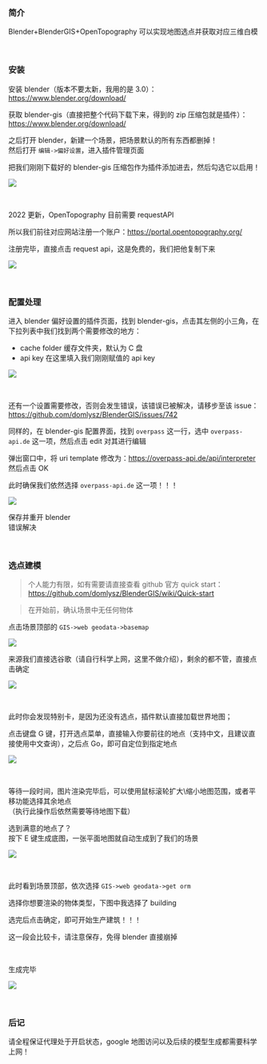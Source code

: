 ### 简介

Blender+BlenderGIS+OpenTopography 可以实现地图选点并获取对应三维白模

<br>

### 安装

安装 blender（版本不要太新，我用的是 3.0）：https://www.blender.org/download/

获取 blender-gis（直接把整个代码下载下来，得到的 zip 压缩包就是插件）：https://www.blender.org/download/

之后打开 blender，新建一个场景，把场景默认的所有东西都删掉！  
然后打开 `编辑->偏好设置`，进入插件管理页面

把我们刚刚下载好的 blender-gis 压缩包作为插件添加进去，然后勾选它以启用！

![](./images/gis/g2.png)

<br>

2022 更新，OpenTopography 目前需要 requestAPI

所以我们前往对应网站注册一个账户：https://portal.opentopography.org/

注册完毕，直接点击 request api，这是免费的，我们把他复制下来

![](./images/gis/g1.png)

<br>

### 配置处理

进入 blender 偏好设置的插件页面，找到 blender-gis，点击其左侧的小三角，在下拉列表中我们找到两个需要修改的地方：

- cache folder 缓存文件夹，默认为 C 盘
- api key 在这里填入我们刚刚赋值的 api key

![](./images/gis/g3.png)

<br>

还有一个设置需要修改，否则会发生错误，该错误已被解决，请移步至该 issue：https://github.com/domlysz/BlenderGIS/issues/742

同样的，在 blender-gis 配置界面，找到 `overpass` 这一行，选中 `overpass-api.de` 这一项，然后点击 edit 对其进行编辑

弹出窗口中，将 uri template 修改为：https://overpass-api.de/api/interpreter  
然后点击 OK

此时确保我们依然选择 `overpass-api.de` 这一项！！！

![](./images/gis/g4.png)

保存并重开 blender  
错误解决

<br>

### 选点建模

> 个人能力有限，如有需要请直接查看 github 官方 quick start：https://github.com/domlysz/BlenderGIS/wiki/Quick-start

> 在开始前，确认场景中无任何物体

点击场景顶部的 `GIS->web geodata->basemap`

![](./images/gis/g5.png)

来源我们直接选谷歌（请自行科学上网，这里不做介绍），剩余的都不管，直接点击确定

![](./images/gis/g6.png)

<br>

此时你会发现特别卡，是因为还没有选点，插件默认直接加载世界地图；

点击键盘 G 键，打开选点菜单，直接输入你要前往的地点（支持中文，且建议直接使用中文查询），之后点 Go，即可自定位到指定地点

![](./images/gis/g7.png)

<br>

等待一段时间，图片渲染完毕后，可以使用鼠标滚轮扩大\缩小地图范围，或者平移功能选择其余地点  
（执行此操作后依然需要等待地图下载）

选到满意的地点了？  
按下 E 键生成底图，一张平面地图就自动生成到了我们的场景

![](./images/gis/g8.png)

<br>

此时看到场景顶部，依次选择 `GIS->web geodata->get orm`

选择你想要渲染的物体类型，下图中我选择了 building

选完后点击确定，即可开始生产建筑！！！

这一段会比较卡，请注意保存，免得 blender 直接崩掉

<br>

生成完毕

![](./images/gis/g10.png)

<br>

### 后记

请全程保证代理处于开启状态，google 地图访问以及后续的模型生成都需要科学上网！
